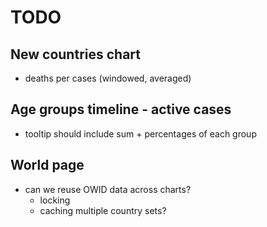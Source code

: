 # TODO

## New countries chart
- deaths per cases (windowed, averaged)

## Age groups timeline - active cases
- tooltip should include sum + percentages of each group

## World page

- can we reuse OWID data across charts?
    - locking
    - caching multiple country sets?
